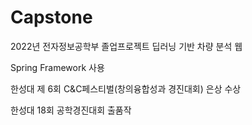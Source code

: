 # Capstone
2022년 전자정보공학부 졸업프로젝트 딥러닝 기반 차량 분석 웹

Spring Framework 사용

한성대 제 6회 C&C페스티벌(창의융합성과 경진대회) 은상 수상

한성대 18회 공학경진대회 출품작
